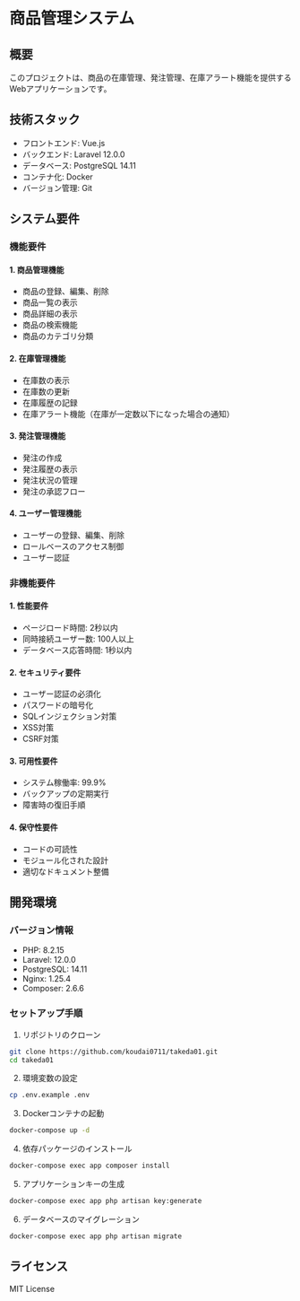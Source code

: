 # 商品管理システム

## 概要
このプロジェクトは、商品の在庫管理、発注管理、在庫アラート機能を提供するWebアプリケーションです。

## 技術スタック
- フロントエンド: Vue.js
- バックエンド: Laravel 12.0.0
- データベース: PostgreSQL 14.11
- コンテナ化: Docker
- バージョン管理: Git

## システム要件

### 機能要件

#### 1. 商品管理機能
- 商品の登録、編集、削除
- 商品一覧の表示
- 商品詳細の表示
- 商品の検索機能
- 商品のカテゴリ分類

#### 2. 在庫管理機能
- 在庫数の表示
- 在庫数の更新
- 在庫履歴の記録
- 在庫アラート機能（在庫が一定数以下になった場合の通知）

#### 3. 発注管理機能
- 発注の作成
- 発注履歴の表示
- 発注状況の管理
- 発注の承認フロー

#### 4. ユーザー管理機能
- ユーザーの登録、編集、削除
- ロールベースのアクセス制御
- ユーザー認証

### 非機能要件

#### 1. 性能要件
- ページロード時間: 2秒以内
- 同時接続ユーザー数: 100人以上
- データベース応答時間: 1秒以内

#### 2. セキュリティ要件
- ユーザー認証の必須化
- パスワードの暗号化
- SQLインジェクション対策
- XSS対策
- CSRF対策

#### 3. 可用性要件
- システム稼働率: 99.9%
- バックアップの定期実行
- 障害時の復旧手順

#### 4. 保守性要件
- コードの可読性
- モジュール化された設計
- 適切なドキュメント整備

## 開発環境

### バージョン情報
- PHP: 8.2.15
- Laravel: 12.0.0
- PostgreSQL: 14.11
- Nginx: 1.25.4
- Composer: 2.6.6

### セットアップ手順
1. リポジトリのクローン
```bash
git clone https://github.com/koudai0711/takeda01.git
cd takeda01
```

2. 環境変数の設定
```bash
cp .env.example .env
```

3. Dockerコンテナの起動
```bash
docker-compose up -d
```

4. 依存パッケージのインストール
```bash
docker-compose exec app composer install
```

5. アプリケーションキーの生成
```bash
docker-compose exec app php artisan key:generate
```

6. データベースのマイグレーション
```bash
docker-compose exec app php artisan migrate
```

## ライセンス
MIT License